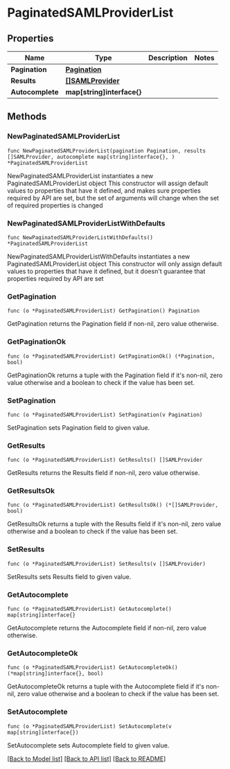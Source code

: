 # PaginatedSAMLProviderList

## Properties

Name | Type | Description | Notes
------------ | ------------- | ------------- | -------------
**Pagination** | [**Pagination**](Pagination.md) |  | 
**Results** | [**[]SAMLProvider**](SAMLProvider.md) |  | 
**Autocomplete** | **map[string]interface{}** |  | 

## Methods

### NewPaginatedSAMLProviderList

`func NewPaginatedSAMLProviderList(pagination Pagination, results []SAMLProvider, autocomplete map[string]interface{}, ) *PaginatedSAMLProviderList`

NewPaginatedSAMLProviderList instantiates a new PaginatedSAMLProviderList object
This constructor will assign default values to properties that have it defined,
and makes sure properties required by API are set, but the set of arguments
will change when the set of required properties is changed

### NewPaginatedSAMLProviderListWithDefaults

`func NewPaginatedSAMLProviderListWithDefaults() *PaginatedSAMLProviderList`

NewPaginatedSAMLProviderListWithDefaults instantiates a new PaginatedSAMLProviderList object
This constructor will only assign default values to properties that have it defined,
but it doesn't guarantee that properties required by API are set

### GetPagination

`func (o *PaginatedSAMLProviderList) GetPagination() Pagination`

GetPagination returns the Pagination field if non-nil, zero value otherwise.

### GetPaginationOk

`func (o *PaginatedSAMLProviderList) GetPaginationOk() (*Pagination, bool)`

GetPaginationOk returns a tuple with the Pagination field if it's non-nil, zero value otherwise
and a boolean to check if the value has been set.

### SetPagination

`func (o *PaginatedSAMLProviderList) SetPagination(v Pagination)`

SetPagination sets Pagination field to given value.


### GetResults

`func (o *PaginatedSAMLProviderList) GetResults() []SAMLProvider`

GetResults returns the Results field if non-nil, zero value otherwise.

### GetResultsOk

`func (o *PaginatedSAMLProviderList) GetResultsOk() (*[]SAMLProvider, bool)`

GetResultsOk returns a tuple with the Results field if it's non-nil, zero value otherwise
and a boolean to check if the value has been set.

### SetResults

`func (o *PaginatedSAMLProviderList) SetResults(v []SAMLProvider)`

SetResults sets Results field to given value.


### GetAutocomplete

`func (o *PaginatedSAMLProviderList) GetAutocomplete() map[string]interface{}`

GetAutocomplete returns the Autocomplete field if non-nil, zero value otherwise.

### GetAutocompleteOk

`func (o *PaginatedSAMLProviderList) GetAutocompleteOk() (*map[string]interface{}, bool)`

GetAutocompleteOk returns a tuple with the Autocomplete field if it's non-nil, zero value otherwise
and a boolean to check if the value has been set.

### SetAutocomplete

`func (o *PaginatedSAMLProviderList) SetAutocomplete(v map[string]interface{})`

SetAutocomplete sets Autocomplete field to given value.



[[Back to Model list]](../README.md#documentation-for-models) [[Back to API list]](../README.md#documentation-for-api-endpoints) [[Back to README]](../README.md)


